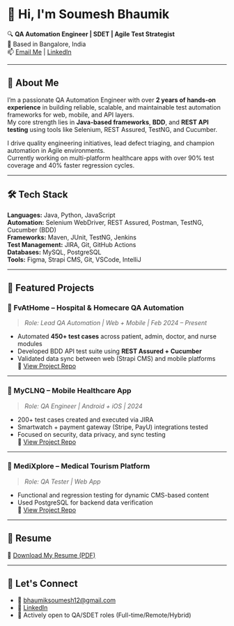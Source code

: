 # 👋 Hi, I'm Soumesh Bhaumik

🔍 **QA Automation Engineer | SDET | Agile Test Strategist**  
📍 Based in Bangalore, India  
📫 [Email Me](mailto:bhaumiksoumesh12@gmail.com) | [LinkedIn](https://www.linkedin.com/in/soumesh-bhaumik-a0b3b3352/)  

---

## 🚀 About Me

I’m a passionate QA Automation Engineer with over **2 years of hands-on experience** in building reliable, scalable, and maintainable test automation frameworks for web, mobile, and API layers.  
My core strength lies in **Java-based frameworks**, **BDD**, and **REST API testing** using tools like Selenium, REST Assured, TestNG, and Cucumber.

I drive quality engineering initiatives, lead defect triaging, and champion automation in Agile environments.  
Currently working on multi-platform healthcare apps with over 90% test coverage and 40% faster regression cycles.

---

## 🛠️ Tech Stack

**Languages:** Java, Python, JavaScript  
**Automation:** Selenium WebDriver, REST Assured, Postman, TestNG, Cucumber (BDD)  
**Frameworks:** Maven, JUnit, TestNG, Jenkins  
**Test Management:** JIRA, Git, GitHub Actions  
**Databases:** MySQL, PostgreSQL  
**Tools:** Figma, Strapi CMS, Git, VSCode, IntelliJ

---

## 📂 Featured Projects

### 🔹 FvAtHome – Hospital & Homecare QA Automation  
> *Role: Lead QA Automation | Web + Mobile | Feb 2024 – Present*  
- Automated **450+ test cases** across patient, admin, doctor, and nurse modules  
- Developed BDD API test suite using **REST Assured + Cucumber**  
- Validated data sync between web (Strapi CMS) and mobile platforms  
📎 [View Project Repo](https://github.com/soumeshbhaumik/fvathome-qa)

---

### 🔹 MyCLNQ – Mobile Healthcare App  
> *Role: QA Engineer | Android + iOS | 2024*  
- 200+ test cases created and executed via JIRA  
- Smartwatch + payment gateway (Stripe, PayU) integrations tested  
- Focused on security, data privacy, and sync testing  
📎 [View Project Repo](https://github.com/soumeshbhaumik/myclnq-tests)

---

### 🔹 MediXplore – Medical Tourism Platform  
> *Role: QA Tester | Web App*  
- Functional and regression testing for dynamic CMS-based content  
- Used PostgreSQL for backend data verification  
📎 [View Project Repo](https://github.com/soumeshbhaumik/medixplore-qa)

---

## 📄 Resume

📎 [Download My Resume (PDF)](https://drive.google.com/file/d/your-resume-link/view)

---

## 🧩 Let's Connect

- 📧 bhaumiksoumesh12@gmail.com  
- 🔗 [LinkedIn](https://www.linkedin.com/in/soumesh-bhaumik-a0b3b3352/)  
- 💼 Actively open to QA/SDET roles (Full-time/Remote/Hybrid)
